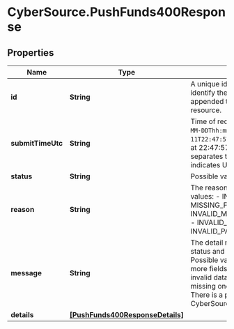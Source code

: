 # CyberSource.PushFunds400Response

## Properties
Name | Type | Description | Notes
------------ | ------------- | ------------- | -------------
**id** | **String** | A unique identification number to identify the submitted request. It is also appended to the endpoint of the resource.  | [optional] 
**submitTimeUtc** | **String** | Time of request in UTC. Format: `YYYY-MM-DDThh:mm:ssZ`  **Example** `2016-08-11T22:47:57Z` equals August 11, 2016, at 22:47:57 (10:47:57 p.m.). The `T` separates the date and the time. The `Z` indicates UTC.  | [optional] 
**status** | **String** | Possible values: - INVALID_REQUEST  | [optional] 
**reason** | **String** | The reason of the status.  Possible values: - INVALID_DATA - MISSING_FIELD - INVALID_MERCHANT_CONFIGURATION - INVALID_REQUEST - INVALID_PAYMENT_ID  | [optional] 
**message** | **String** | The detail message related to the status and reason listed above.  Possible values: - Declined - One or more fields in the request contains invalid data - Declined - The request is missing one or more fields - Declined - There is a problem with your CyberSource merchant configuration.  | [optional] 
**details** | [**[PushFunds400ResponseDetails]**](PushFunds400ResponseDetails.md) |  | [optional] 


